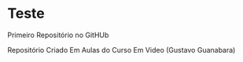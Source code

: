 # Teste
 Primeiro Repositório no GitHUb

 Repositório Criado Em Aulas do Curso Em Video (Gustavo Guanabara)
